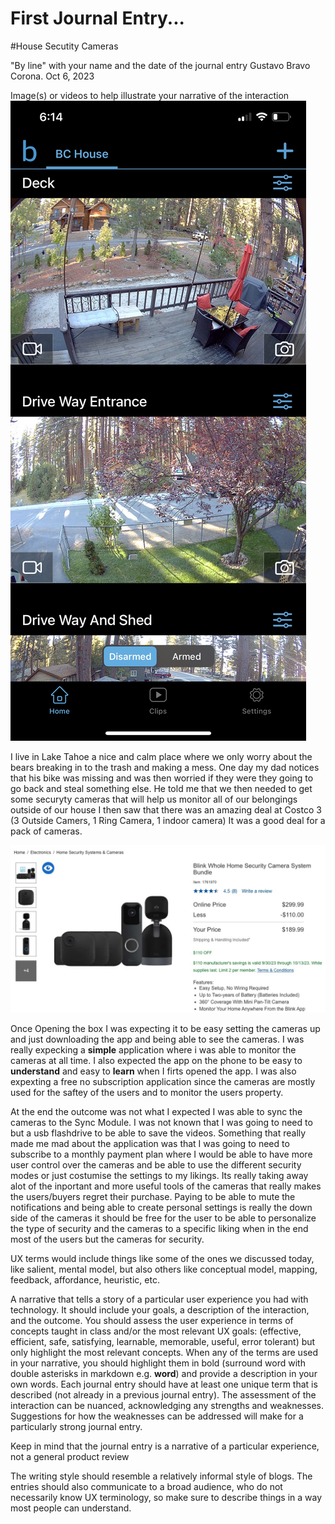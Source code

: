 # First Journal Entry...

#House Secutity Cameras

"By line" with your name and the date of the journal entry
Gustavo Bravo Corona. Oct 6, 2023

Image(s) or videos to help illustrate your narrative of the interaction
![A photo of Costco, camera deal](/assets/IMG_7900.jpeg)

I live in Lake Tahoe a nice and calm place where we only worry about the bears breaking in to the trash and making a mess. One day my dad notices that his bike was missing and was then worried if they were they going to go back and steal something else. He told me that we then needed to get some securyty cameras that will help us monitor all of our belongings outside of our house I then saw that there was an amazing deal at Costco 3 (3 Outside Camers, 1 Ring Camera, 1 indoor camera) It was a good deal for a pack of cameras. 

![A photo of Costco, camera deal](/assets/Screenshot_2023-10-06_at_6.15.24_PM.jpeg)

Once Opening the box I was expecting it to be easy setting the cameras up and just downloading the app and being able to see the cameras. I was really expecking a **simple** application where i was able to monitor the cameras at all time. I also expected the app on the phone to be easy to **understand** and easy to **learn** when I firts opened the app. I was also expexting a free no subscription application since the cameras are mostly used for the saftey of the users and to monitor the users property.

At the end the outcome was not what I expected I was able to sync the cameras to the Sync Module. I was not known that I was going to need to but a usb flashdrive to be able to save the videos. Something that really made me mad about the application was that I was going to need to subscribe to a monthly payment plan where I would be able to have more user control over the cameras and be able to use the different security modes or just costumise the settings to my likings. Its really taking away alot of the inportant and more useful tools of the cameras that really makes the users/buyers regret their purchase. Paying to be able to mute the notifications and being able to create personal settings is really the down side of the cameras it should be free for the user to be able to personalize the type of security and the cameras to a specific liking when in the end most of the users but the cameras for security.

UX terms would include things like some of the ones we discussed today, like salient, mental model, but also others like conceptual model, mapping, feedback, affordance, heuristic, etc.

A narrative that tells a story of a particular user experience you had with technology. It should include your goals, a description of the interaction, and the outcome. You should assess the user experience in terms of concepts taught in class and/or the most relevant UX goals: (effective, efficient, safe, satisfying, learnable, memorable, useful, error tolerant) but only highlight the most relevant concepts. When any of the terms are used in your narrative, you should highlight them in bold (surround word with double asterisks in markdown e.g. **word**) and provide a description in your own words. Each journal entry should have at least one unique term that is described (not already in a previous journal entry). The assessment of the interaction can be nuanced, acknowledging any strengths and weaknesses. Suggestions for how the weaknesses can be addressed will make for a particularly strong journal entry.

Keep in mind that the journal entry is a narrative of a particular experience, not a general product review

The writing style should resemble a relatively informal style of blogs. The entries should also communicate to a broad audience, who do not necessarily know UX terminology, so make sure to describe things in a way most people can understand.

